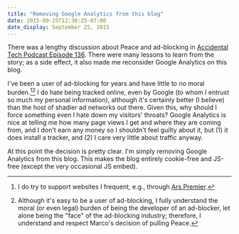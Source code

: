 ```yaml
---
title: "Removing Google Analytics from this blog"
date: 2015-09-25T12:30:25-07:00
date_display: September 25, 2015
---
```

There was a lengthy discussion about Peace and ad-blocking in [Accidental Tech Podcast Episode 136](http://atp.fm/episodes/136). There were many lessons to learn from the story; as a side effect, it also made me reconsider Google Analytics on this blog.

I've been a user of ad-blocking for years and have little to no moral burden.[^1][^2] I do hate being tracked online, even by Google (to whom I entrust so much my personal information), although it's certainly better (I believe) than the host of shadier ad networks out there. Given this, why should I force something even I hate down my visitors' throats? Google Analytics is nice at telling me how many page views I get and where they are coming from, and I don't earn any money so I shouldn't feel guilty about it, but (1) it does install a tracker, and (2) I care very little about traffic anyway.

At this point the decision is pretty clear. I'm simply removing Google Analytics from this blog. This makes the blog entirely cookie-free and JS-free (except the very occasional JS embed).

[^1]: I do try to support websites I frequent, e.g., through [Ars Premier](https://arstechnica.com/subscriptions/).

[^2]: Although it's easy to be a user of ad-blocking, I fully understand the moral (or even legal) burden of being the developer of an ad-blocker, let alone being the "face" of the ad-blocking industry; therefore, I understand and respect Marco's decision of pulling Peace.
